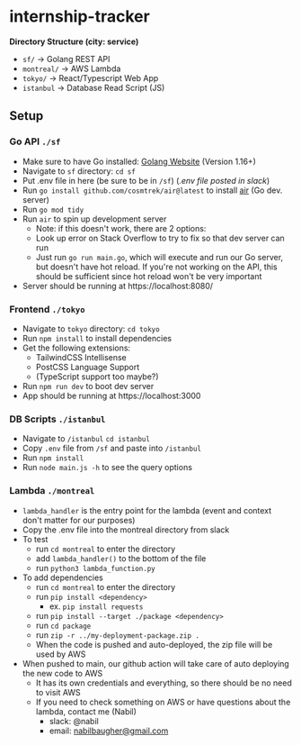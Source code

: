 ﻿# internship-tracker
 
**Directory Structure (city: service)**
- `sf/` &rarr; Golang REST API
- `montreal/` &rarr; AWS Lambda
- `tokyo/` &rarr; React/Typescript Web App 
- `istanbul` &rarr; Database Read Script (JS)

## Setup
### Go API `./sf`
- Make sure to have Go installed: [Golang Website](https://go.dev/learn/) (Version 1.16+)
- Navigate to `sf` directory: `cd sf`
- Put .env file in here (be sure to be in `/sf`) (*.env file posted in slack*)
- Run `go install github.com/cosmtrek/air@latest` to install [air](https://github.com/cosmtrek/air) (Go dev. server)
- Run `go mod tidy`
- Run `air` to spin up development server
  - Note: if this doesn't work, there are 2 options:
   - Look up error on Stack Overflow to try to fix so that dev server can run
   - Just run `go run main.go`, which will execute and run our Go server, but doesn't have hot reload. If you're not working on the API, this should be sufficient since hot reload won't be very important
- Server should be running at https://localhost:8080/

### Frontend `./tokyo`
- Navigate to `tokyo` directory: `cd tokyo`
- Run `npm install` to install dependencies
- Get the following extensions:
  - TailwindCSS Intellisense 
  - PostCSS Language Support
  - (TypeScript support too maybe?)
- Run `npm run dev` to boot dev server
- App should be running at https://localhost:3000

### DB Scripts `./istanbul`
- Navigate to `/istanbul` `cd istanbul`
- Copy `.env` file from `/sf` and paste into `/istanbul`
- Run `npm install`
- Run `node main.js -h` to see the query options

### Lambda `./montreal`
- `lambda_handler` is the entry point for the lambda (event and context don't matter for our purposes)
- Copy the .env file into the montreal directory from slack
- To test
  - run `cd montreal` to enter the directory
  - add `lambda_handler()` to the bottom of the file
  - run `python3 lambda_function.py`
- To add dependencies
  - run `cd montreal` to enter the directory
  - run `pip install <dependency>`
    - ex. `pip install requests`
  - run `pip install --target ./package <dependency>`
  - run `cd package`
  - run `zip -r ../my-deployment-package.zip .`
  - When the code is pushed and auto-deployed, the zip file will be used by AWS
- When pushed to main, our github action will take care of auto deploying the new code to AWS
  - It has its own credentials and everything, so there should be no need to visit AWS
  - If you need to check something on AWS or have questions about the lambda, contact me (Nabil)
    - slack: @nabil
    - email: nabilbaugher@gmail.com

